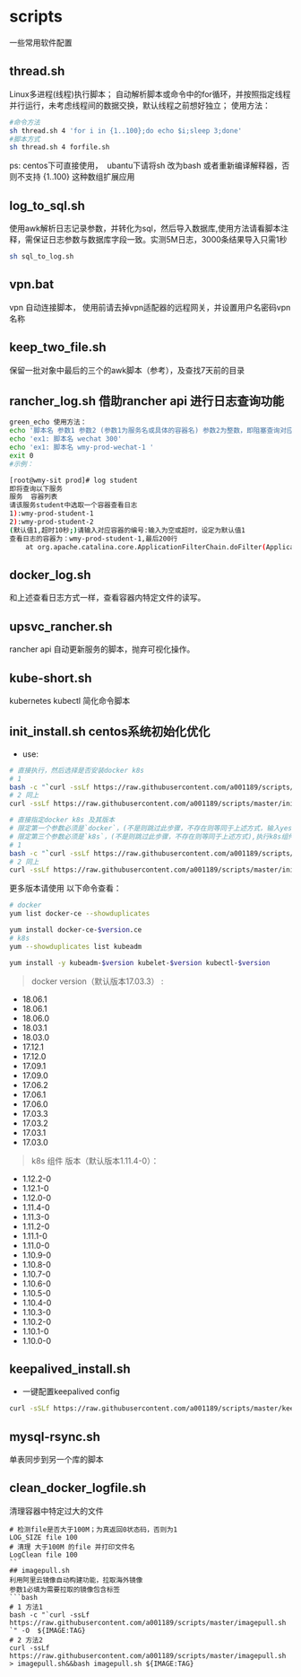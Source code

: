 # scripts
一些常用软件配置

## thread.sh
Linux多进程(线程)执行脚本；
自动解析脚本或命令中的for循环，并按照指定线程并行运行，未考虑线程间的数据交换，默认线程之前想好独立；
使用方法：
```bash
#命令方法
sh thread.sh 4 'for i in {1..100};do echo $i;sleep 3;done'
#脚本方式
sh thread.sh 4 forfile.sh
```
ps:
  centos下可直接使用，
  ubantu下请将sh 改为bash 或者重新编译解释器，否则不支持 {1..100} 这种数组扩展应用
## log_to_sql.sh
使用awk解析日志记录参数，并转化为sql，然后导入数据库,使用方法请看脚本注释，需保证日志参数与数据库字段一致。实测5M日志，3000条结果导入只需1秒
```bash
sh sql_to_log.sh
```
## vpn.bat

 vpn 自动连接脚本， 使用前请去掉vpn适配器的远程网关，并设置用户名密码vpn名称
## keep_two_file.sh
  保留一批对象中最后的三个的awk脚本（参考），及查找7天前的目录
## rancher_log.sh 借助rancher api 进行日志查询功能
```bash
green_echo 使用方法：
echo '脚本名 参数1 参数2 (参数1为服务名或具体的容器名) 参数2为整数，即阻塞查询对应容器最后多少行日志。'
echo 'ex1: 脚本名 wechat 300'
echo 'ex1: 脚本名 wmy-prod-wechat-1 '
exit 0
#示例：

[root@wmy-sit prod]# log student
即将查询以下服务
服务	容器列表
请该服务student中选取一个容器查看日志
1):wmy-prod-student-1
2):wmy-prod-student-2
(默认值1,超时10秒;)请输入对应容器的编号:输入为空或超时，设定为默认值1
查看日志的容器为：wmy-prod-student-1,最后200行
	at org.apache.catalina.core.ApplicationFilterChain.doFilter(ApplicationFilterChain.java:166)
```
## docker_log.sh
和上述查看日志方式一样，查看容器内特定文件的读写。
## upsvc_rancher.sh
rancher api 自动更新服务的脚本，抛弃可视化操作。
## kube-short.sh
kubernetes kubectl 简化命令脚本

## init_install.sh centos系统初始化优化
* use:
```bash
# 直接执行，然后选择是否安装docker k8s
# 1
bash -c "`curl -ssLf https://raw.githubusercontent.com/a001189/scripts/master/init_intall.sh `" 
# 2 同上
curl -ssLf https://raw.githubusercontent.com/a001189/scripts/master/init_intall.sh > init_intall.sh&&bash init_intall.sh

# 直接指定docker k8s 及其版本
# 限定第一个参数必须是`docker`，(不是则跳过此步骤，不存在则等同于上述方式，输入yes|no选择),执行docker 安装， 第二个参数为对应版本，找不到版本则安装默认版本（已存在docker 将跳过安装）
# 限定第三个参数必须是`k8s`，(不是则跳过此步骤，不存在则等同于上述方式),执行k8s组件 安装， 第四个参数为对应版本，找不到版本则安装默认版本（已存在删除重装）
# 1
bash -c "`curl -ssLf https://raw.githubusercontent.com/a001189/scripts/master/init_intall.sh `" -O docker 18.06.1 k8s 1.11.4-0
# 2 同上
curl -ssLf https://raw.githubusercontent.com/a001189/scripts/master/init_intall.sh > init_intall.sh&&bash init_intall.sh docker 18.06.1 k8s 1.11.4-0
```
更多版本请使用 以下命令查看：
```bash
# docker
yum list docker-ce --showduplicates

yum install docker-ce-$version.ce
# k8s
yum --showduplicates list kubeadm

yum install -y kubeadm-$version kubelet-$version kubectl-$version
```

> docker version（默认版本17.03.3） :

-  18.06.1 
-  18.06.1 
-  18.06.0 
-  18.03.1 
-  18.03.0 
-  17.12.1 
-  17.12.0 
-  17.09.1 
-  17.09.0 
-  17.06.2 
-  17.06.1 
-  17.06.0 
-  17.03.3 
-  17.03.2 
-  17.03.1 
-  17.03.0 

> k8s 组件 版本（默认版本1.11.4-0）：

-  1.12.2-0
-  1.12.1-0
-  1.12.0-0
-  1.11.4-0
-  1.11.3-0
-  1.11.2-0
-  1.11.1-0
-  1.11.0-0
-  1.10.9-0
-  1.10.8-0
-  1.10.7-0
-  1.10.6-0
-  1.10.5-0 
-  1.10.4-0
-  1.10.3-0
-  1.10.2-0
-  1.10.1-0
-  1.10.0-0


## keepalived_install.sh

* 一键配置keepalived config
```bash
curl -sSLf https://raw.githubusercontent.com/a001189/scripts/master/keepalived_install.sh>keepalived_install.sh&& bash keepalived_install.sh IP1 IP2 IP3 VIP `网卡`
```
## mysql-rsync.sh
单表同步到另一个库的脚本

## clean_docker_logfile.sh
清理容器中特定过大的文件
```
# 检测file是否大于100M；为真返回0状态码，否则为1
LOG_SIZE file 100
# 清理 大于100M 的file 并打印文件名
LogClean file 100
``
## imagepull.sh
利用阿里云镜像自动构建功能，拉取海外镜像
参数1必填为需要拉取的镜像包含标签
```bash
# 1 方法1
bash -c "`curl -ssLf https://raw.githubusercontent.com/a001189/scripts/master/imagepull.sh `" -O  ${IMAGE:TAG}
# 2 方法2
curl -ssLf https://raw.githubusercontent.com/a001189/scripts/master/imagepull.sh > imagepull.sh&&bash imagepull.sh ${IMAGE:TAG}

```
